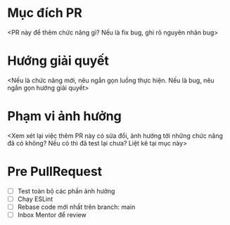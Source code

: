 # Mục đích PR
<PR này để thêm chức năng gì? Nếu là fix bug, ghi rõ nguyên nhân bug>
# Hướng giải quyết
<Nếu là chức năng mới, nêu ngắn gọn luồng thực hiện. Nếu là bug, nêu ngắn gọn hướng giải quyết>
# Phạm vi ảnh hưởng
<Xem xét lại việc thêm PR này có sửa đổi, ảnh hưởng tới những chức năng đã có không? Nếu có thì đã test lại chưa? Liệt kê tại mục này>
# Pre PullRequest
- [ ] Test toàn bộ các phần ảnh hưởng
- [ ] Chạy ESLint
- [ ] Rebase code mới nhất trên branch: main
- [ ] Inbox Mentor để review
